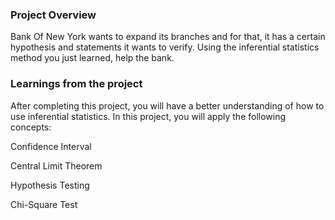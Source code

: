 ### Project Overview

 Bank Of New York wants to expand its branches and for that, it has a certain hypothesis and statements it wants to verify. Using the inferential statistics method you just learned, help the bank.


### Learnings from the project

 After completing this project, you will have a better understanding of how to use inferential statistics. In this project, you will apply the following concepts:

Confidence Interval

Central Limit Theorem

Hypothesis Testing

Chi-Square Test


